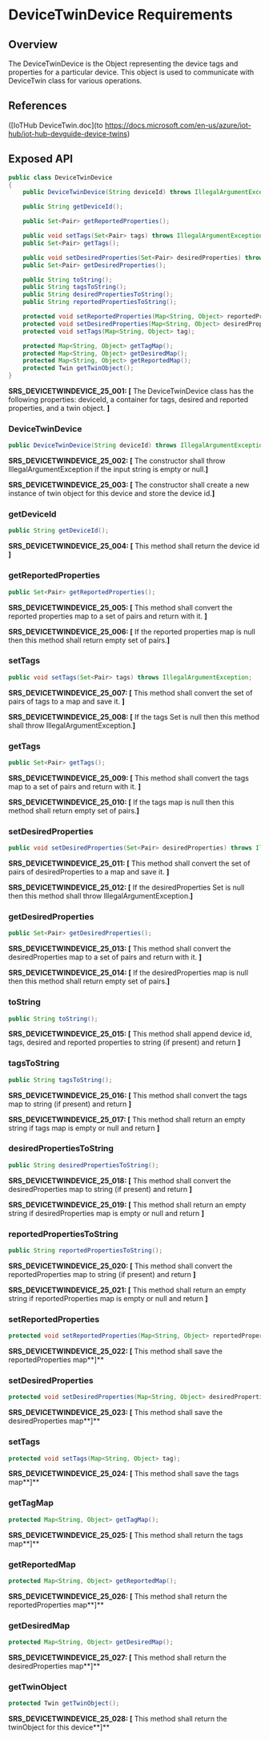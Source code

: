 # DeviceTwinDevice  Requirements

## Overview

The DeviceTwinDevice is the Object representing the device tags and properties for a particular device. This object is used to communicate with DeviceTwin class for various operations.

## References

([IoTHub DeviceTwin.doc](to https://docs.microsoft.com/en-us/azure/iot-hub/iot-hub-devguide-device-twins)

## Exposed API

```java
public class DeviceTwinDevice 
{
    public DeviceTwinDevice(String deviceId) throws IllegalArgumentException;

    public String getDeviceId();

    public Set<Pair> getReportedProperties();

    public void setTags(Set<Pair> tags) throws IllegalArgumentException;
    public Set<Pair> getTags();    

    public void setDesiredProperties(Set<Pair> desiredProperties) throws IllegalArgumentException;
    public Set<Pair> getDesiredProperties();  

    public String toString();
    public String tagsToString();
    public String desiredPropertiesToString();
    public String reportedPropertiesToString();

    protected void setReportedProperties(Map<String, Object> reportedProperties);
    protected void setDesiredProperties(Map<String, Object> desiredProperties);
    protected void setTags(Map<String, Object> tag);

    protected Map<String, Object> getTagMap();
    protected Map<String, Object> getDesiredMap();
    protected Map<String, Object> getReportedMap();
    protected Twin getTwinObject();    
}
```
**SRS_DEVICETWINDEVICE_25_001: [** The DeviceTwinDevice class has the following properties: deviceId, a container for tags, desired and reported properties, and a twin object. **]**

### DeviceTwinDevice

```java
public DeviceTwinDevice(String deviceId) throws IllegalArgumentException;
```
**SRS_DEVICETWINDEVICE_25_002: [** The constructor shall throw IllegalArgumentException if the input string is empty or null.**]**

**SRS_DEVICETWINDEVICE_25_003: [** The constructor shall create a new instance of twin object for this device and store the device id.**]**

### getDeviceId

```java
public String getDeviceId();
```
**SRS_DEVICETWINDEVICE_25_004: [** This method shall return the device id **]**

### getReportedProperties

```java
public Set<Pair> getReportedProperties();
```
**SRS_DEVICETWINDEVICE_25_005: [** This method shall convert the reported properties map to a set of pairs and return with it. **]**

**SRS_DEVICETWINDEVICE_25_006: [** If the reported properties map is null then this method shall return empty set of pairs.**]**

### setTags

```java
public void setTags(Set<Pair> tags) throws IllegalArgumentException;
```
**SRS_DEVICETWINDEVICE_25_007: [** This method shall convert the set of pairs of tags to a map and save it. **]**

**SRS_DEVICETWINDEVICE_25_008: [** If the tags Set is null then this method shall throw IllegalArgumentException.**]**

### getTags

```java
public Set<Pair> getTags();
```
**SRS_DEVICETWINDEVICE_25_009: [** This method shall convert the tags map to a set of pairs and return with it. **]**

**SRS_DEVICETWINDEVICE_25_010: [** If the tags map is null then this method shall return empty set of pairs.**]**

### setDesiredProperties

```java
public void setDesiredProperties(Set<Pair> desiredProperties) throws IllegalArgumentException; 
```
**SRS_DEVICETWINDEVICE_25_011: [** This method shall convert the set of pairs of desiredProperties to a map and save it. **]**

**SRS_DEVICETWINDEVICE_25_012: [** If the desiredProperties Set is null then this method shall throw IllegalArgumentException.**]**

### getDesiredProperties

```java
public Set<Pair> getDesiredProperties();
```
**SRS_DEVICETWINDEVICE_25_013: [** This method shall convert the desiredProperties map to a set of pairs and return with it. **]**

**SRS_DEVICETWINDEVICE_25_014: [** If the desiredProperties map is null then this method shall return empty set of pairs.**]**

### toString

```java
public String toString();
```
**SRS_DEVICETWINDEVICE_25_015: [** This method shall append device id, tags, desired and reported properties to string (if present) and return **]**

### tagsToString

```java
public String tagsToString();
```

**SRS_DEVICETWINDEVICE_25_016: [** This method shall convert the tags map to string (if present) and return **]**

**SRS_DEVICETWINDEVICE_25_017: [** This method shall return an empty string if tags map is empty or null and return **]**

### desiredPropertiesToString

```java
public String desiredPropertiesToString();
```

**SRS_DEVICETWINDEVICE_25_018: [** This method shall convert the desiredProperties map to string (if present) and return **]**

**SRS_DEVICETWINDEVICE_25_019: [** This method shall return an empty string if desiredProperties map is empty or null and return **]**

### reportedPropertiesToString

```java
public String reportedPropertiesToString();
```

**SRS_DEVICETWINDEVICE_25_020: [** This method shall convert the reportedProperties map to string (if present) and return **]**

**SRS_DEVICETWINDEVICE_25_021: [** This method shall return an empty string if reportedProperties map is empty or null and return **]**

### setReportedProperties

```java
protected void setReportedProperties(Map<String, Object> reportedProperties);
```

**SRS_DEVICETWINDEVICE_25_022: [** This method shall save the reportedProperties map**]**

### setDesiredProperties

```java
protected void setDesiredProperties(Map<String, Object> desiredProperties);
```

**SRS_DEVICETWINDEVICE_25_023: [** This method shall save the desiredProperties map**]**

### setTags

```java
protected void setTags(Map<String, Object> tag);
```

**SRS_DEVICETWINDEVICE_25_024: [** This method shall save the tags map**]**

### getTagMap

```java
protected Map<String, Object> getTagMap();
```

**SRS_DEVICETWINDEVICE_25_025: [** This method shall return the tags map**]**

### getReportedMap

```java
protected Map<String, Object> getReportedMap();
```

**SRS_DEVICETWINDEVICE_25_026: [** This method shall return the reportedProperties map**]**

### getDesiredMap

```java
protected Map<String, Object> getDesiredMap();
```

**SRS_DEVICETWINDEVICE_25_027: [** This method shall return the desiredProperties map**]**

### getTwinObject

```java
protected Twin getTwinObject();    
```

**SRS_DEVICETWINDEVICE_25_028: [** This method shall return the twinObject for this device**]**
    
    

